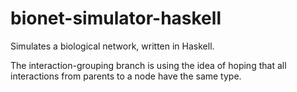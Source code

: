 bionet-simulator-haskell
========================

Simulates a biological network, written in Haskell.

The interaction-grouping branch is using the idea of hoping that all interactions from parents to a node have the same type.
